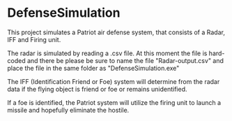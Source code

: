# DefenseSimulation

This project simulates a Patriot air defense system, that consists of a Radar, IFF and Firing unit.

The radar is simulated by reading a .csv file. At this moment the file is hard-coded and there be please be sure to name the file
"Radar-output.csv" and place the file in the same folder as "DefenseSimulation.exe"

The IFF (Identification Friend or Foe) system will determine from the radar data if the flying object is friend or foe or remains unidentified.

If a foe is identified, the Patriot system will utilize the firing unit to launch a missile and hopefully eliminate the hostile.
